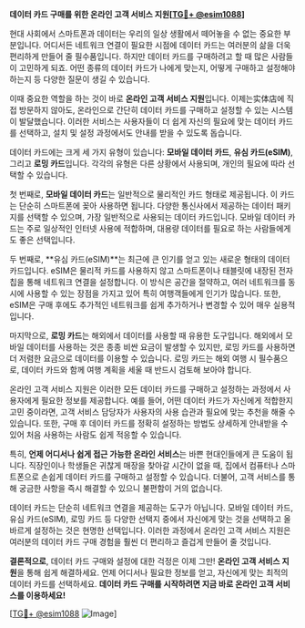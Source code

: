 **데이터 카드 구매를 위한 온라인 고객 서비스 지원[[TG💪+ @esim1088](https://t.me/s/esim1088)]**

현대 사회에서 스마트폰과 데이터는 우리의 일상 생활에서 떼어놓을 수 없는 중요한 부분입니다. 어디서든 네트워크 연결이 필요한 시점에 데이터 카드는 여러분의 삶을 더욱 편리하게 만들어 줄 필수품입니다. 하지만 데이터 카드를 구매하려고 할 때 많은 사람들이 고민하게 되죠. 어떤 종류의 데이터 카드가 나에게 맞는지, 어떻게 구매하고 설정해야 하는지 등 다양한 질문이 생길 수 있습니다.

이때 중요한 역할을 하는 것이 바로 **온라인 고객 서비스 지원**입니다. 이제는实体店에 직접 방문하지 않아도, 온라인으로 간단히 데이터 카드를 구매하고 설정할 수 있는 시스템이 발달했습니다. 이러한 서비스는 사용자들이 더 쉽게 자신의 필요에 맞는 데이터 카드를 선택하고, 설치 및 설정 과정에서도 안내를 받을 수 있도록 돕습니다.

데이터 카드에는 크게 세 가지 유형이 있습니다: **모바일 데이터 카드**, **유심 카드(eSIM)**, 그리고 **로밍 카드**입니다. 각각의 유형은 다른 상황에서 사용되며, 개인의 필요에 따라 선택할 수 있습니다.

첫 번째로, **모바일 데이터 카드**는 일반적으로 물리적인 카드 형태로 제공됩니다. 이 카드는 단순히 스마트폰에 꽂아 사용하면 됩니다. 다양한 통신사에서 제공하는 데이터 패키지를 선택할 수 있으며, 가장 일반적으로 사용되는 데이터 카드입니다. 모바일 데이터 카드는 주로 일상적인 인터넷 사용에 적합하며, 대용량 데이터를 필요로 하는 사람들에게도 좋은 선택입니다.

두 번째로, **유심 카드(eSIM)**는 최근에 큰 인기를 얻고 있는 새로운 형태의 데이터 카드입니다. eSIM은 물리적 카드를 사용하지 않고 스마트폰이나 태블릿에 내장된 전자 칩을 통해 네트워크 연결을 설정합니다. 이 방식은 공간을 절약하고, 여러 네트워크를 동시에 사용할 수 있는 장점을 가지고 있어 특히 여행객들에게 인기가 많습니다. 또한, eSIM은 구매 후에도 추가적인 네트워크를 쉽게 추가하거나 변경할 수 있어 매우 실용적입니다.

마지막으로, **로밍 카드**는 해외에서 데이터를 사용할 때 유용한 도구입니다. 해외에서 모바일 데이터를 사용하는 것은 종종 비싼 요금이 발생할 수 있지만, 로밍 카드를 사용하면 더 저렴한 요금으로 데이터를 이용할 수 있습니다. 로밍 카드는 해외 여행 시 필수품으로, 데이터 카드와 함께 여행 계획을 세울 때 반드시 검토해 보아야 합니다.

온라인 고객 서비스 지원은 이러한 모든 데이터 카드를 구매하고 설정하는 과정에서 사용자에게 필요한 정보를 제공합니다. 예를 들어, 어떤 데이터 카드가 자신에게 적합한지 고민 중이라면, 고객 서비스 담당자가 사용자의 사용 습관과 필요에 맞는 추천을 해줄 수 있습니다. 또한, 구매 후 데이터 카드를 정확히 설정하는 방법도 상세하게 안내받을 수 있어 처음 사용하는 사람도 쉽게 적응할 수 있습니다.

특히, **언제 어디서나 쉽게 접근 가능한 온라인 서비스**는 바쁜 현대인들에게 큰 도움이 됩니다. 직장인이나 학생들은 귀찮게 매장을 찾아갈 시간이 없을 때, 집에서 컴퓨터나 스마트폰으로 손쉽게 데이터 카드를 구매하고 설정할 수 있습니다. 더불어, 고객 서비스를 통해 궁금한 사항을 즉시 해결할 수 있으니 불편함이 거의 없습니다.

데이터 카드는 단순히 네트워크 연결을 제공하는 도구가 아닙니다. 모바일 데이터 카드, 유심 카드(eSIM), 로밍 카드 등 다양한 선택지 중에서 자신에게 맞는 것을 선택하고 올바르게 설정하는 것은 현명한 선택입니다. 이러한 과정에서 온라인 고객 서비스 지원은 여러분의 데이터 카드 구매 경험을 훨씬 더 편리하고 즐겁게 만들어 줄 것입니다.

**결론적으로**, 데이터 카드 구매와 설정에 대한 걱정은 이제 그만! **온라인 고객 서비스 지원**을 통해 쉽게 해결하세요. 언제 어디서나 필요한 정보를 얻고, 자신에게 맞는 최적의 데이터 카드를 선택하세요. **데이터 카드 구매를 시작하려면 지금 바로 온라인 고객 서비스를 이용하세요!**

[[TG💪+ @esim1088](https://t.me/s/esim1088) ![Image](https://i.postimg.cc/Y0z9fWf4/image.png)]